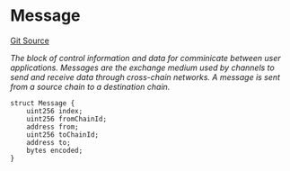 # Message
[Git Source](https://github.com/darwinia-network/ORMP/blob/dc408522ef84e3f2da7fef5b81bd5e85c1a182a6/src/Common.sol)

*The block of control information and data for comminicate
between user applications. Messages are the exchange medium
used by channels to send and receive data through cross-chain networks.
A message is sent from a source chain to a destination chain.*


```solidity
struct Message {
    uint256 index;
    uint256 fromChainId;
    address from;
    uint256 toChainId;
    address to;
    bytes encoded;
}
```

